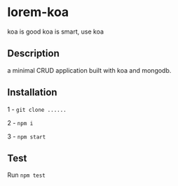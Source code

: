 # lorem-koa
koa is good koa is smart, use koa

## Description

a minimal CRUD application built with koa and mongodb.

## Installation

1 - `git clone ......`

2 - `npm i`

3 - `npm start`

## Test

Run `npm test`
